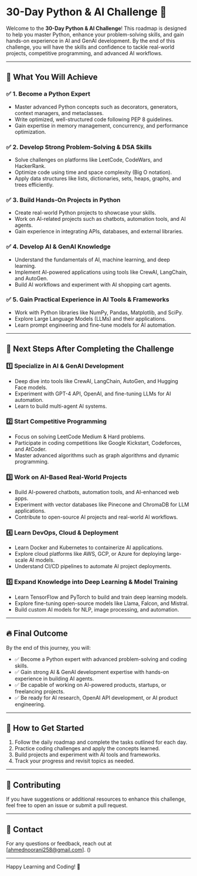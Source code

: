 # 30-Day Python & AI Challenge 🚀

Welcome to the **30-Day Python & AI Challenge**! This roadmap is designed to help you master Python, enhance your problem-solving skills, and gain hands-on experience in AI and GenAI development. By the end of this challenge, you will have the skills and confidence to tackle real-world projects, competitive programming, and advanced AI workflows.

---

## 🎯 What You Will Achieve

### ✅ 1. Become a Python Expert
- Master advanced Python concepts such as decorators, generators, context managers, and metaclasses.
- Write optimized, well-structured code following PEP 8 guidelines.
- Gain expertise in memory management, concurrency, and performance optimization.

### ✅ 2. Develop Strong Problem-Solving & DSA Skills
- Solve challenges on platforms like LeetCode, CodeWars, and HackerRank.
- Optimize code using time and space complexity (Big O notation).
- Apply data structures like lists, dictionaries, sets, heaps, graphs, and trees efficiently.

### ✅ 3. Build Hands-On Projects in Python
- Create real-world Python projects to showcase your skills.
- Work on AI-related projects such as chatbots, automation tools, and AI agents.
- Gain experience in integrating APIs, databases, and external libraries.

### ✅ 4. Develop AI & GenAI Knowledge
- Understand the fundamentals of AI, machine learning, and deep learning.
- Implement AI-powered applications using tools like CrewAI, LangChain, and AutoGen.
- Build AI workflows and experiment with AI shopping cart agents.

### ✅ 5. Gain Practical Experience in AI Tools & Frameworks
- Work with Python libraries like NumPy, Pandas, Matplotlib, and SciPy.
- Explore Large Language Models (LLMs) and their applications.
- Learn prompt engineering and fine-tune models for AI automation.

---

## 🚀 Next Steps After Completing the Challenge

### 1️⃣ Specialize in AI & GenAI Development
- Deep dive into tools like CrewAI, LangChain, AutoGen, and Hugging Face models.
- Experiment with GPT-4 API, OpenAI, and fine-tuning LLMs for AI automation.
- Learn to build multi-agent AI systems.

### 2️⃣ Start Competitive Programming
- Focus on solving LeetCode Medium & Hard problems.
- Participate in coding competitions like Google Kickstart, Codeforces, and AtCoder.
- Master advanced algorithms such as graph algorithms and dynamic programming.

### 3️⃣ Work on AI-Based Real-World Projects
- Build AI-powered chatbots, automation tools, and AI-enhanced web apps.
- Experiment with vector databases like Pinecone and ChromaDB for LLM applications.
- Contribute to open-source AI projects and real-world AI workflows.

### 4️⃣ Learn DevOps, Cloud & Deployment
- Learn Docker and Kubernetes to containerize AI applications.
- Explore cloud platforms like AWS, GCP, or Azure for deploying large-scale AI models.
- Understand CI/CD pipelines to automate AI project deployments.

### 5️⃣ Expand Knowledge into Deep Learning & Model Training
- Learn TensorFlow and PyTorch to build and train deep learning models.
- Explore fine-tuning open-source models like Llama, Falcon, and Mistral.
- Build custom AI models for NLP, image processing, and automation.

---

## 🔥 Final Outcome

By the end of this journey, you will:
- ✅ Become a Python expert with advanced problem-solving and coding skills.
- ✅ Gain strong AI & GenAI development expertise with hands-on experience in building AI agents.
- ✅ Be capable of working on AI-powered products, startups, or freelancing projects.
- ✅ Be ready for AI research, OpenAI API development, or AI product engineering.

---

## 📌 How to Get Started

1. Follow the daily roadmap and complete the tasks outlined for each day.
2. Practice coding challenges and apply the concepts learned.
3. Build projects and experiment with AI tools and frameworks.
4. Track your progress and revisit topics as needed.

---

## 🤝 Contributing

If you have suggestions or additional resources to enhance this challenge, feel free to open an issue or submit a pull request.

---

## 📧 Contact

For any questions or feedback, reach out at [ahmednoorani258@gmail.com]. ()

---

Happy Learning and Coding! 🚀
